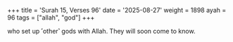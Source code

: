 +++
title = 'Surah 15, Verses 96'
date = '2025-08-27'
weight = 1898
ayah = 96
tags = ["allah", "god"]
+++

who set up ˹other˺ gods with Allah. They will soon come to know.